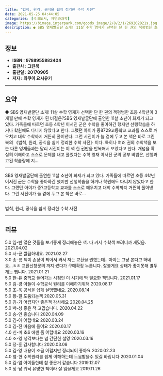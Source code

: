 ```yaml
---
title: "법칙, 원리, 공식을 쉽게 정리한 수학 사전"
date: 2021-05-25 04:44:05
categories: [국내도서, 자연과과학]
image: https://bimage.interpark.com/goods_image/2/8/2/1/269202821s.jpg
description: ● SBS 영재발굴단 소개! 11살 수학 영재가 선택한 단 한 권의 책평범한 초등 4학년이 3개월 만에 수학 영재가 된 비결은?SBS 영재발굴단에 출연한 11살 소년이 화제가 되고 있다. 가족들에 따르면 초등 4학년 이서진 군은 수학을 좋아하긴 했지만 선행학습을 하거나 학원에도 다니지
---
```


## **정보**

- **ISBN : 9788955883404**
- **출판사 : 그린북**
- **출판일 : 20170905**
- **저자 : 와쿠이 요시유키**

------



## **요약**

●  SBS 영재발굴단 소개! 11살 수학 영재가 선택한 단 한 권의 책평범한 초등 4학년이 3개월 만에 수학 영재가 된 비결은?SBS 영재발굴단에 출연한 11살 소년이 화제가 되고 있다. 가족들에 따르면 초등 4학년 이서진 군은 수학을 좋아하긴 했지만 선행학습을 하거나 학원에도 다니지 않았다고 한다. 그랬던 아이가 중8729고등학교 교과를 스스로 깨우치고 대학 수학까지 거뜬히 풀어낸다. 그런 서진이가 늘 곁에 두고 본 책은 바로 그린북의 《법칙, 원리, 공식을 쉽게 정리한 수학 사전》이다. 특히나 여러 권의 수학책을 보는 다른 영재들과는 달리 서진이는 이 책 한 권만을 반복해서 보았다고 한다. 개념을 확실히 이해하고 스스로 문제를 내고 풀었다는 수학 영재 이서진 군의 공부 비법은, 선행과 고된 학습량에 지...

------

SBS 영재발굴단에 출연한 11살 소년이 화제가 되고 있다. 가족들에 따르면 초등 4학년 이서진 군은 수학을 좋아하긴 했지만 선행학습을 하거나 학원에도 다니지 않았다고 한다. 그랬던 아이가 중?고등학교 교과를 스스로 깨우치고 대학 수학까지 거뜬히 풀어낸다. 그런 서진이가 늘 곁에 두고 본 책은 바로... 

------


법칙, 원리, 공식을 쉽게 정리한 수학 사전 

------


## **리뷰** 

5.0 임-빈 많은 것들을 보기좋게 정리해놓은 책. 다 커서 수학책 보려니까 재밌음. 2021.04.02 <br/>5.0 서-균 깔끔하네요. 2021.02.27 <br/>3.0 송-름 책이 손상이 되어서 와서 저는 교환을 원했는데..
아이는 그냥 본다고 하네요...ㅎㅎ
교환신청문의 까지 썼다가 구매확정 누릅니다.
잘볼게요 
상태가 좋지못해 별두개는 뺍니다. 2021.01.21 <br/>5.0 한-유 중학교 들어가는 시점인 이 시기에 딱 필요한 책입니다. 2021.01.17 <br/>5.0 김-경 아들이 수학공식 원리를 이해하기위해 2020.08.17 <br/>5.0 조-욱 공식을 쉽게 설명했네요. 2020.08.14 <br/>5.0 황-필 도움되는책 2020.05.31 <br/>5.0 김-기 어렵지만 좋은책 감사해요 2020.04.25 <br/>5.0 박-성 좋은 책 고맙습니다. 2020.04.22 <br/>5.0 송-인 좋습니다 2020.04.09 <br/>5.0 김-아 어렵네요 2020.03.24 <br/>5.0 김-진 마음에 들어요  2020.03.17 <br/>4.0 신-미 초6 에겐 좀 어렵네요 2020.03.16 <br/>4.0 조-영 생각보다는 넘 간단한 설명 2020.03.16 <br/>5.0 정-훈 감사합니다 2020.03.06 <br/>5.0 김-영 내용이 조금 어렵지만 정리되어 좋아요 2020.02.23 <br/>4.0 염-현 수학원리를 쉽게 이해하는데 도움받을수 있길 바랍니다 2020.01.04 <br/>5.0 김-엽 아이들한테 참 좋은거 같습니다 2019.12.07 <br/>5.0 정-남 워낙 유명한 책이라 잘 읽을게요 2019.11.26 <br/>